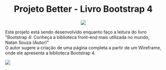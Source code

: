<h1 align="center"> Projeto Better - Livro Bootstrap 4 </h1>
 
<p align="center">
<img src="http://img.shields.io/static/v1?label=STATUS&message=EM%20DESENVOLVIMENTO&color=GREEN&style=for-the-badge"/>
</p>

Este projeto está sendo desenvolvido enquanto faço a leitura do livro "Bootstrap 4: Conheça a biblioteca front-end mais utilizada no mundo, Natan Souza (Autor)"<br>
O autor sugere a criação de uma página completa a partir de um Wireframe, onde ele apresenta a biblioteca Bootstrap 4.

<img src="https://m.media-amazon.com/images/I/31DFOV+KGnL.jpg">